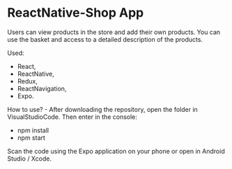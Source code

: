 # ReactNative-Shop App

Users can view products in the store and add their own products. You can use the basket and access to a detailed description of the products.

Used:
- React,
- ReactNative,
- Redux,
- ReactNavigation,
- Expo.

How to use? - After downloading the repository, open the folder in VisualStudioCode. Then enter in the console:

- npm install
- npm start

Scan the code using the Expo application on your phone or open in Android Studio / Xcode.
